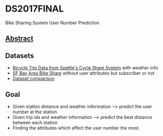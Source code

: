 # DS2017FINAL
Bike Sharing System User Number Prediction

## [Abstract](https://docs.google.com/document/d/1aSSCUY7zKjgmx_NfynuDGJAoMsRLy9DFm6jmIgi4F74/edit#)
## Datasets
* [Bicycle Trip Data from Seattle's Cycle Share System](https://www.kaggle.com/pronto/cycle-share-dataset/data) with weather info
* [SF Bay Area Bike Share](https://www.kaggle.com/benhamner/sf-bay-area-bike-share/data) without user attributes but subscriber or not
* [Dataset comparison](https://docs.google.com/a/media.ee.ntu.edu.tw/spreadsheets/d/1gFFYj2T_MuCwT5EcOxAKVQXuKVZWVHDYLZZc8b2vqz0/edit?usp=sharing)

## Goal  
* Given station distance and weather information  --> predict the user number at the station
* Given trip ids and weather information --> predict the best distance  between each station
* Finding the attributes which affect the user number the most.